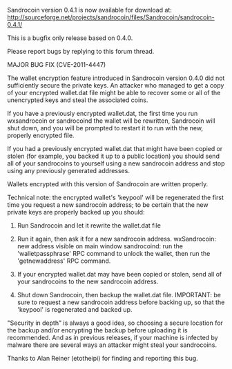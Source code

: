Sandrocoin version 0.4.1 is now available for download at:
http://sourceforge.net/projects/sandrocoin/files/Sandrocoin/sandrocoin-0.4.1/

This is a bugfix only release based on 0.4.0.

Please report bugs by replying to this forum thread.

MAJOR BUG FIX  (CVE-2011-4447)

The wallet encryption feature introduced in Sandrocoin version 0.4.0 did not sufficiently secure the private keys. An attacker who
managed to get a copy of your encrypted wallet.dat file might be able to recover some or all of the unencrypted keys and steal the
associated coins.

If you have a previously encrypted wallet.dat, the first time you run wxsandrocoin or sandrocoind the wallet will be rewritten, Sandrocoin will
shut down, and you will be prompted to restart it to run with the new, properly encrypted file.

If you had a previously encrypted wallet.dat that might have been copied or stolen (for example, you backed it up to a public
location) you should send all of your sandrocoins to yourself using a new sandrocoin address and stop using any previously generated addresses.

Wallets encrypted with this version of Sandrocoin are written properly.

Technical note: the encrypted wallet's 'keypool' will be regenerated the first time you request a new sandrocoin address; to be certain that the
new private keys are properly backed up you should:

1. Run Sandrocoin and let it rewrite the wallet.dat file

2. Run it again, then ask it for a new sandrocoin address.
wxSandrocoin: new address visible on main window
sandrocoind: run the 'walletpassphrase' RPC command to unlock the wallet,  then run the 'getnewaddress' RPC command.

3. If your encrypted wallet.dat may have been copied or stolen, send all of your sandrocoins to the new sandrocoin address.

4. Shut down Sandrocoin, then backup the wallet.dat file.
IMPORTANT: be sure to request a new sandrocoin address before backing up, so that the 'keypool' is regenerated and backed up.

"Security in depth" is always a good idea, so choosing a secure location for the backup and/or encrypting the backup before uploading it is recommended. And as in previous releases, if your machine is infected by malware there are several ways an attacker might steal your sandrocoins.

Thanks to Alan Reiner (etotheipi) for finding and reporting this bug.
